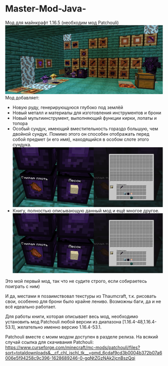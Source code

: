 # Master-Mod-Java-
Мод для майнкрафт 1.16.5 (необходим мод Patchouli)
![alt text](https://github.com/EmptyLibra/Master-Mod-Java-/blob/master/readmeImage1.png)
Мод добавляет:
 - Новую руду, генерирующуюся глубоко под землёй
 - Новый металл и материалы для изготовления инструментов и брони
 - Новый мультиинструмент, выполняющий функции кирки, лопаты и топора
 - Особый сундук, имеющий вместительность гораздо большую, чем двойной сундук. Помимо этого он способен отображать перед собой предмет (и его имя), находящийся в особом слоте этого сундука.
![alt text](https://github.com/EmptyLibra/Master-Mod-Java-/blob/master/readmeImage3.png)
 - Книгу, полностью описывающую данный мод и ещё многое другое.
![alt text](https://github.com/EmptyLibra/Master-Mod-Java-/blob/master/readmeImage2.png)

Это мой первый мод, так что не судите строго, если собираетесь поиграть с ним)

И
да, местами я позаимствовал текстуры из Thaumcraft, т.к. рисовать свои, особенно для брони было крайне лениво.
Возможны баги, да и не всё идеально работает.

Для работы книги, которая описывает весь мод, необходимо установить мод Patchouli любой версии из диапазона [1.16.4-48,1.16.4-53.1], желательно именно версию 1.16.4-53.1.

Patchouli вместе с моим модом доступен в разделе релиза. На всякий случай ссылка для скачивания Patchouli:
https://www.curseforge.com/minecraft/mc-mods/patchouli/files?sort=totaldownloads&__cf_chl_jschl_tk__=pmd_6cdaf9cd3b0004b372b07a6006e5f94258c9c396-1628689246-0-gqNtZGzNAk2jcnBszQqi


